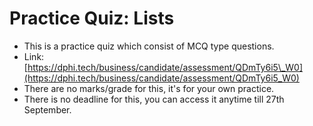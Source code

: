 # Practice Quiz: Lists

* This is a practice quiz which consist of MCQ type questions.
* Link: [https://dphi.tech/business/candidate/assessment/QDmTy6i5\_W0](https://dphi.tech/business/candidate/assessment/QDmTy6i5_W0)
* There are no marks/grade for this, it's for your own practice.
* There is no deadline for this, you can access it anytime till 27th September.



